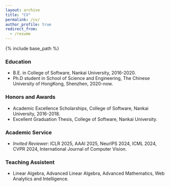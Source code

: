 ```yaml
---
layout: archive
title: "CV"
permalink: /cv/
author_profile: true
redirect_from:
  - /resume
---
```


{% include base_path %}

### Education
* B.E. in College of Software, Nankai University, 2016-2020.
* Ph.D student in School of Science and Engineering, The Chinese University of HongKong, Shenzhen, 2020-now.

### Honors and Awards

* Academic Excellence Scholarships, College of Software, Nankai University, 2016-2018.
* Excellent Graduation Thesis, College of Software, Nankai University.

### Academic Service

* *Invited Reviewer*: ICLR 2025, AAAI 2025, NeurIPS 2024, ICML 2024, CVPR 2024, International Journal of Computer Vision.

  
### Teaching Assistent

* Linear Algebra, Advanced Linear Algebra, Advanced Mathematics, Web Analytics and Intelligence.


